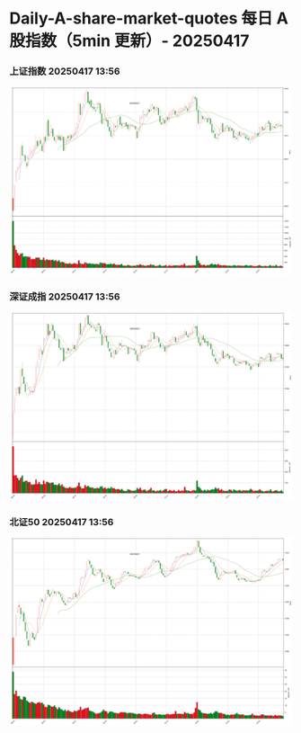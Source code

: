 
# Daily-A-share-market-quotes 每日 A 股指数（5min 更新）- 20250417

### 上证指数 20250417 13:56
![](./fig/2025/4/20250417-sh000001.png)

### 深证成指 20250417 13:56
![](./fig/2025/4/20250417-sz399001.png)

### 北证50 20250417 13:56
![](./fig/2025/4/20250417-bj899050.png)
